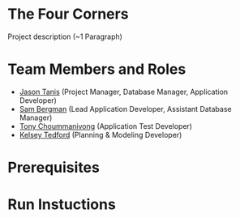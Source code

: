 # The Four Corners

Project description (~1 Paragraph)

# Team Members and Roles

* [Jason Tanis](https://github.com/Jason-Tanis/CIS350-HW2-Tanis.git) (Project Manager, Database Manager, Application Developer)
* [Sam Bergman](https://github.com/bergmasa/CIS350-HW2-Bergman.git) (Lead Application Developer, Assistant Database Manager)
* [Tony Choummanivong](https://github.com/TonyCyber6/CIS350-HW2--Choummanivong-.git) (Application Test Developer)
* [Kelsey Tedford](https://github.com/kelseytedford/CIS350-HW2-Tedford) (Planning & Modeling Developer)

# Prerequisites

# Run Instuctions
